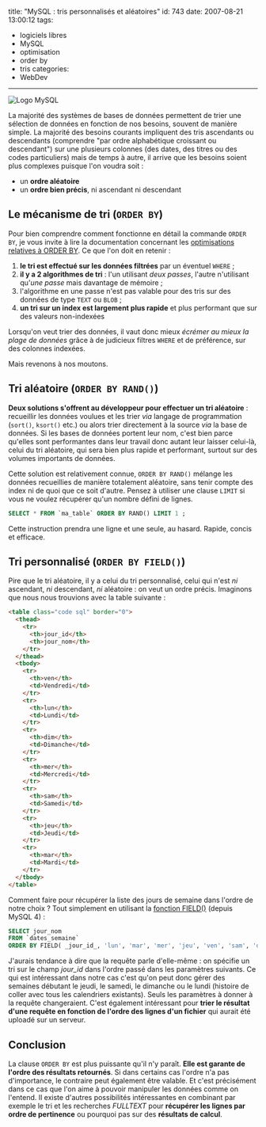 title: "MySQL : tris personnalisés et aléatoires"
id: 743
date: 2007-08-21 13:00:12
tags:
- logiciels libres
- MySQL
- optimisation
- order by
- tris
categories:
- WebDev
---

![Logo MySQL](/images/2007/08/powered-by-mysql-167x86.png)

La majorité des systèmes de bases de données permettent de trier une sélection de données en fonction de nos besoins, souvent de manière simple. La majorité des besoins courants impliquent des tris ascendants ou descendants (comprendre "par ordre alphabétique croissant ou descendant") sur une plusieurs colonnes (des dates, des titres ou des codes particuliers) mais de temps à autre, il arrive que les  besoins soient plus complexes puisque l'on voudra soit :

*   un **ordre aléatoire**
*   un **ordre bien précis**, ni ascendant ni descendant

<!--more-->

## Le mécanisme de tri (`ORDER BY`)

Pour bien comprendre comment fonctionne en détail la commande `ORDER BY`, je vous invite à lire la documentation concernant les [optimisations relatives à ORDER BY](http://dev.mysql.com/doc/refman/5.1/en/order-by-optimization.html). Ce que l'on doit en retenir :

1.  **le tri est effectué sur les données filtrées** par un éventuel `WHERE` ;
2.  **il y a 2 algorithmes de tri** : l'un utilisant _deux passes_, l'autre n'utilisant qu'_une passe_ mais davantage de mémoire ;
3.  l'algorithme en une passe n'est pas valable pour des tris sur des données de type `TEXT` ou `BLOB` ;
4.  **un tri sur un index est largement plus rapide** et plus performant que sur des valeurs non-indexées

Lorsqu'on veut trier des données, il vaut donc mieux _écrémer au mieux la plage de données_ grâce à de judicieux filtres `WHERE` et de préférence, sur des colonnes indexées.

Mais revenons à nos moutons.

## Tri aléatoire (`ORDER BY RAND()`)

**Deux solutions s'offrent au développeur pour effectuer un tri aléatoire** : recueillir les données voulues et les trier _via_ langage de programmation (`sort()`, `ksort()` etc.) ou alors trier directement à la source _via_ la base de données.
Si les bases de données portent leur nom, c'est bien parce qu'elles sont performantes dans leur travail donc autant leur laisser celui-là, celui du tri aléatoire, qui sera bien plus rapide et performant, surtout sur des volumes importants de données.

Cette solution est relativement connue, `ORDER BY RAND()` mélange les données recueillies de manière totalement aléatoire, sans tenir compte des index ni de quoi que ce soit d'autre. Pensez à utiliser une clause `LIMIT` si vous ne voulez récupérer qu'un nombre défini de lignes.

```sql
SELECT * FROM `ma_table` ORDER BY RAND() LIMIT 1 ;
```

Cette instruction prendra une ligne et une seule, au hasard. Rapide, concis et efficace.

## Tri personnalisé (`ORDER BY FIELD()`)

Pire que le tri aléatoire, il y a celui du tri personnalisé, celui qui n'est _ni_ ascendant, _ni_ descendant, _ni_ aléatoire : on veut un ordre précis. Imaginons que nous nous trouvions avec la table  suivante :

```html
<table class="code sql" border="0">
  <thead>
    <tr>
      <th>jour_id</th>
      <th>jour_nom</th>
    </tr>
  </thead>
  <tbody>
    <tr>
      <th>ven</th>
      <td>Vendredi</td>
    </tr>
    <tr>
      <th>lun</th>
      <td>Lundi</td>
    </tr>
    <tr>
      <th>dim</th>
      <td>Dimanche</td>
    </tr>
    <tr>
      <th>mer</th>
      <td>Mercredi</td>
    </tr>
    <tr>
      <th>sam</th>
      <td>Samedi</td>
    </tr>
    <tr>
      <th>jeu</th>
      <td>Jeudi</td>
    </tr>
    <tr>
      <th>mar</th>
      <td>Mardi</td>
    </tr>
  </tbody>
</table>
```

Comment faire pour récupérer la liste des jours de semaine dans l'ordre de notre choix ? Tout simplement en utilisant la [fonction FIELD()](http://dev.mysql.com/doc/refman/5.1/en/string-functions.html#function_field) (depuis MySQL 4) :

```sql
SELECT jour_nom
FROM `dates_semaine`
ORDER BY FIELD( _jour_id_, 'lun', 'mar', 'mer', 'jeu', 'ven', 'sam', 'dim' ) ;
```

J'aurais tendance à dire que la requête parle d'elle-même : on spécifie un tri sur le champ _jour_id_ dans l'ordre passé dans les paramètres suivants.
Ce qui est intéressant dans notre cas c'est qu'on peut donc gérer des semaines débutant le jeudi, le samedi, le dimanche ou le lundi (histoire de coller avec tous les calendriers existants). Seuls les paramètres à donner à la requête changeraient.
C'est également intéressant pour **trier le résultat d'une requête en fonction de l'ordre des lignes d'un fichier** qui aurait été uploadé sur un serveur.

## Conclusion

La clause `ORDER BY` est plus puissante qu'il n'y paraît. **Elle est garante de l'ordre des résultats retournés**. Si dans certains cas l'ordre n'a pas d'importance, le contraire peut également être valable. Et c'est précisément dans ce cas que l'on aime à pouvoir manipuler les données comme on l'entend.
Il existe d'autres possibilités intéressantes en combinant par exemple le tri et les recherches _FULLTEXT_ pour **récupérer les lignes par ordre de pertinence** ou pourquoi pas sur des **résultats de calcul**.

